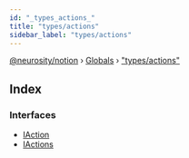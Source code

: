```yaml
---
id: "_types_actions_"
title: "types/actions"
sidebar_label: "types/actions"
---
```


[@neurosity/notion](../index.md) › [Globals](../globals.md) › ["types/actions"](_types_actions_.md)

## Index

### Interfaces

* [IAction](../interfaces/_types_actions_.iaction.md)
* [IActions](../interfaces/_types_actions_.iactions.md)
